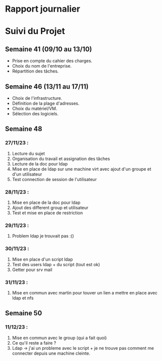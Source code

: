 # Rapport journalier

# Suivi du Projet

## Semaine 41 (09/10 au 13/10)

- Prise en compte du cahier des charges.
- Choix du nom de l'entreprise.
- Répartition des tâches.

## Semaine 46 (13/11 au 17/11)

- Choix de l'infrastructure.
- Définition de la plage d'adresses.
- Choix du matériel/VM.
- Sélection des logiciels.

## Semaine 48

### 27/11/23 :

1. Lecture du sujet
2. Organisation du travail et assignation des tâches
3. Lecture de la doc pour ldap
4. Mise en place de ldap sur une machine virt avec ajout d'un groupe et d'un utilisateur
5. Test connection de session de l'utilisateur 


### 28/11/23 :

1. Mise en place de la doc pour ldap 
2. Ajout des different group et utilisateur 
3. Test et mise en place de restriction


### 29/11/23 :

1. Problem ldap je trouvait pas :() 



### 30/11/23 :

1. Mise en place d'un script ldap 
2. Test des users ldap + du script (tout est ok) 
3. Getter pour srv mail


### 31/11/23 :

1. Mise en commun avec martin pour touver un lien a mettre en place avec ldap et nfs 


## Semaine 50

### 11/12/23 :

1. Mise en commun avec le group (qui a fait quoi)
2. Ce qu'il reste a faire ?
3. Ldap -> j'ai un probleme avec le script + je ne trouve pas comment me connecter depuis une machine cleinte.
